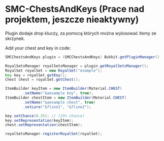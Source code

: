 # SMC-ChestsAndKeys (Prace nad projektem, jeszcze nieaktywny)

Plugin dodaje drop kluczy, za pomocą których można wylosować itemy ze skrzynek.


Add your chest and key in code:
```java
SMCChestsAndKeys plugin = (SMCChestsAndKeys) Bukkit.getPluginManager().getPlugin("SMC-ChestsAndKeys");

RoyalSetsManager royalSetsManager = plugin.getRoyalSetsManager();
RoyalSet royalSet = new RoyalSet("example");
Key key = royalSet.getKey();
Chest chest = royalSet.getChest();

ItemBuilder keyItem = new ItemBuilder(Material.CHEST)
        .setName("&aexample key", true);
ItemBuilder chestItem = new ItemBuilder(Material.CHEST)
        .setName("&aexample chest", true)
        .setLore("&7line1", "&7line2");

key.setChance(0.25); // (25% chance)
key.setRepresentation(keyItem);
chest.setRepresentation(chestItem);

royalSetsManager.registerRoyalSet(royalSet);
```
